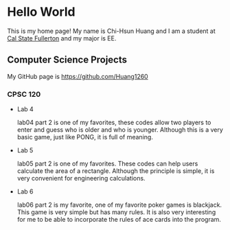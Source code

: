 # Hello World

This is my home page! My name is Chi-Hsun Huang and I am a student at [Cal State Fullerton](http://www.fullerton.edu/) and my major is EE.

## Computer Science Projects

My GitHub page is https://github.com/Huang1260

### CPSC 120

* Lab 4

  lab04 part 2 is one of my favorites, these codes allow two players to enter and guess who is older and who is younger. Although this is a very basic game, just like PONG, it is full of meaning.

* Lab 5

  lab05 part 2 is one of my favorites. These codes can help users calculate the area of ​​a rectangle. Although the principle is simple, it is very convenient for engineering calculations.
  

* Lab 6

  lab06 part 2 is my favorite, one of my favorite poker games is blackjack. This game is very simple but has many rules. It is also very interesting for me to be able to incorporate the rules of ace cards into the program.
